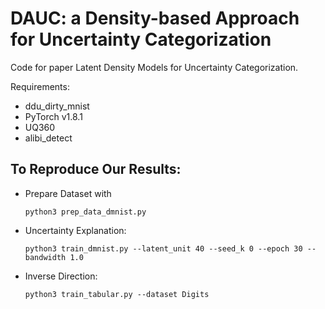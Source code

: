 # DAUC: a Density-based Approach for Uncertainty Categorization
Code for paper Latent Density Models for Uncertainty Categorization.

Requirements:

- ddu_dirty_mnist
- PyTorch v1.8.1
- UQ360
- alibi_detect

## To Reproduce Our Results:
- Prepare Dataset with

      python3 prep_data_dmnist.py

- Uncertainty Explanation:

      python3 train_dmnist.py --latent_unit 40 --seed_k 0 --epoch 30 --bandwidth 1.0

- Inverse Direction:

      python3 train_tabular.py --dataset Digits

